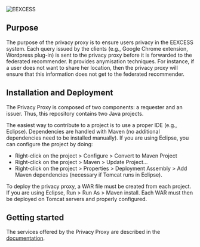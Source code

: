 ![EEXCESS](http://eexcess.eu/wp-content/uploads/2013/04/eexcess_Logo_neu1.jpg "EEXCESS")

## Purpose
The purpose of the privacy proxy is to ensure users privacy in the EEXCESS system. Each query issued by the clients (e.g., Google Chrome extension, Wordpress plug-in) is sent to the privacy proxy before it is forwarded to the federated recommender. It provides anymisation techniques. For instance, if a user does not want to share her location, then the privacy proxy will ensure that this information does not get to the federated recommender. 

## Installation and Deployment

The Privacy Proxy is composed of two components: a requester and an issuer. Thus, this repository contains two Java projects. 

The easiest way to contribute to a project is to use a proper IDE (e.g., Eclipse). Dependencies are handled with Maven (no additional dependencies need to be installed manually). If you are using Eclipse, you can configure the project by doing: 
* Right-click on the project > Configure > Convert to Maven Project
* Right-click on the project > Maven > Update Project...
* Right-click on the project > Properties > Deployment Assembly > Add Maven dependencies (necessary if Tomcat runs in Eclipse). 

To deploy the privacy proxy, a WAR file must be created from each project. If you are using Eclipse, Run > Run As > Maven install. Each WAR must then be deployed on Tomcat servers and properly configured. 

## Getting started

The services offered by the Privacy Proxy are described in the [documentation](https://github.com/EEXCESS/eexcess/wiki/The-Privacy-Proxy-Services). 